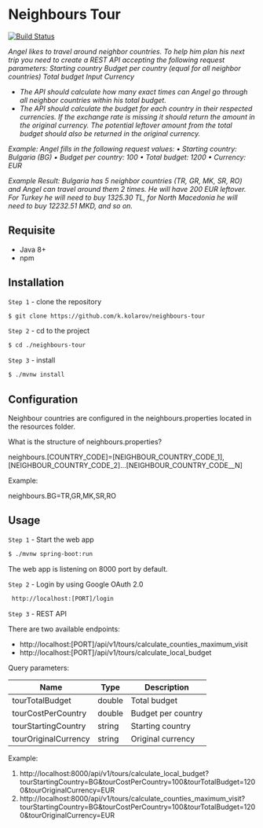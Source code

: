 # Neighbours Tour
[![Build Status](https://travis-ci.org/kkolarov/neighbours-tour.svg?branch=master)](https://travis-ci.org/kkolarov/neighbours-tour)

*Angel likes to travel around neighbor countries. To help him plan his next trip you need to create a REST API accepting the following request parameters: Starting country Budget per country (equal for all neighbor countries) Total budget Input Currency*

-  *The API should calculate how many exact times can Angel go through all neighbor countries within his total budget.*
- *The API should calculate the budget for each country in their respected currencies. If the exchange rate is missing it should return the amount in the original currency. The potential leftover amount from the total budget should also be returned in the original currency.*

*Example: Angel fills in the following request values: • Starting country: Bulgaria (BG) • Budget per country: 100 • Total budget: 1200 • Currency: EUR*

*Example Result: Bulgaria has 5 neighbor countries (TR, GR, MK, SR, RO) and Angel can travel around them 2 times. He will have 200 EUR leftover. For Turkey he will need to buy 1325.30 TL, for North Macedonia he will need to buy 12232.51 MKD, and so on.*

## Requisite
  - Java 8+
  - npm
## Installation

`Step 1` - clone the repository

```bash
$ git clone https://github.com/k.kolarov/neighbours-tour
```

`Step 2` - cd to the project

```bash
$ cd ./neighbours-tour
```

`Step 3` - install

```bash
$ ./mvnw install
```

## Configuration

Neighbour countries are configured in the neighbours.properties located in the resources folder.

What is the structure of neighbours.properties?

neighbours.[COUNTRY_CODE]=[NEIGHBOUR_COUNTRY_CODE_1],[NEIGHBOUR_COUNTRY_CODE_2]...[NEIGHBOUR_COUNTRY_CODE__N]

Example:

neighbours.BG=TR,GR,MK,SR,RO


## Usage

`Step 1` - Start the web app

```bash
$ ./mvnw spring-boot:run
```
The web app is listening on 8000 port by default.

`Step 2` - Login by using Google OAuth 2.0

```bash
 http://localhost:[PORT]/login
```
`Step 3` - REST API

There are two available endpoints:
- http://localhost:[PORT]/api/v1/tours/calculate_counties_maximum_visit
- http://localhost:[PORT]/api/v1/tours/calculate_local_budget

Query parameters:

| Name | Type | Description |
| ------ | ------ | ------ |
| tourTotalBudget | double | Total budget
| tourCostPerCountry | double | Budget per country
| tourStartingCountry | string | Starting country
| tourOriginalCurrency | string | Original currency

Example: 
1. http://localhost:8000/api/v1/tours/calculate_local_budget?tourStartingCountry=BG&tourCostPerCountry=100&tourTotalBudget=1200&tourOriginalCurrency=EUR
2. http://localhost:8000/api/v1/tours/calculate_counties_maximum_visit?tourStartingCountry=BG&tourCostPerCountry=100&tourTotalBudget=1200&tourOriginalCurrency=EUR

